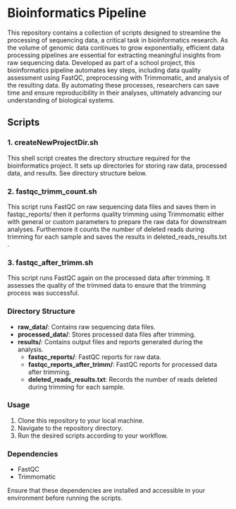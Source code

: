 # Bioinformatics Pipeline
This repository contains a collection of scripts designed to streamline the processing of sequencing data, a critical task in bioinformatics research. As the volume of genomic data continues to grow exponentially, efficient data processing pipelines are essential for extracting meaningful insights from raw sequencing data. Developed as part of a school project, this bioinformatics pipeline automates key steps, including data quality assessment using FastQC, preprocessing with Trimmomatic, and analysis of the resulting data. By automating these processes, researchers can save time and ensure reproducibility in their analyses, ultimately advancing our understanding of biological systems.

## Scripts

### 1. createNewProjectDir.sh

This shell script creates the directory structure required for the bioinformatics project. It sets up directories for storing raw data, processed data, and results. See directory structure below.


### 2. fastqc_trimm_count.sh

This script runs FastQC on raw sequencing data files and saves them in fastqc_reports/ then it performs quality trimming using Trimmomatic either with general or custom parameters to prepare the raw data for downstream analyses. Furthermore it counts the number of deleted reads during trimming for each sample and saves the results in deleted_reads_results.txt .


### 3. fastqc_after_trimm.sh

This script runs FastQC again on the processed data after trimming. It assesses the quality of the trimmed data to ensure that the trimming process was successful.


### Directory Structure

- **raw_data/**: Contains raw sequencing data files.
- **processed_data/**: Stores processed data files after trimming.
- **results/**: Contains output files and reports generated during the analysis.
  - **fastqc_reports/**: FastQC reports for raw data.
  - **fastqc_reports_after_trimm/**: FastQC reports for processed data after trimming.
  - **deleted_reads_results.txt**: Records the number of reads deleted during trimming for each sample.

### Usage

1. Clone this repository to your local machine.
2. Navigate to the repository directory.
3. Run the desired scripts according to your workflow.

### Dependencies

- FastQC
- Trimmomatic

Ensure that these dependencies are installed and accessible in your environment before running the scripts.
